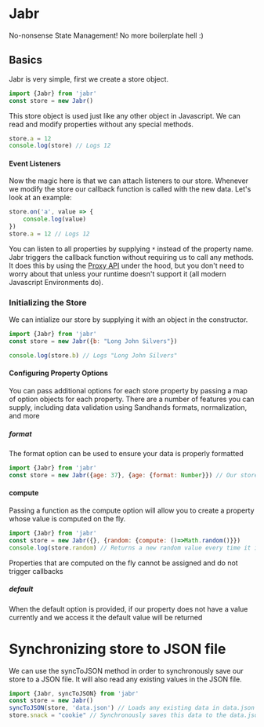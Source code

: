 # Jabr

No-nonsense State Management! No more boilerplate hell :)

## Basics

Jabr is very simple, first we create a store object.

```js
import {Jabr} from 'jabr'
const store = new Jabr()
```

This store object is used just like any other object in Javascript. We can read and modify properties without any special methods.

```js
store.a = 12
console.log(store) // Logs 12
```

#### Event Listeners

Now the magic here is that we can attach listeners to our store. Whenever we modify the store our callback function is called with the new data. Let's look at an example:

```js
store.on('a', value => {
	console.log(value)
})
store.a = 12 // Logs 12
```

You can listen to all properties by supplying `*` instead of the property name. Jabr triggers the callback function without requiring us to call any methods. It does this by using the [Proxy API](https://developer.mozilla.org/en-US/docs/Web/JavaScript/Reference/Global_Objects/Proxy) under the hood, but you don't need to worry about that unless your runtime doesn't support it (all modern Javascript Environments do).

### Initializing the Store

We can intialize our store by supplying it with an object in the constructor.

```js
import {Jabr} from 'jabr'
const store = new Jabr({b: "Long John Silvers"})

console.log(store.b) // Logs "Long John Silvers"
```

#### Configuring Property Options

You can pass additional options for each store property by passing a map of option objects for each property. There are a number of features you can supply, including data validation using Sandhands formats, normalization, and more

##### format

The format option can be used to ensure your data is properly formatted

```js
import {Jabr} from 'jabr'
const store = new Jabr({age: 37}, {age: {format: Number}}) // Our store will now throw an error if we attempt to make age anything besides a number (it can still be deleted)
```

#### compute

Passing a function as the compute option will allow you to create a property whose value is computed on the fly.

```js
import {Jabr} from 'jabr'
const store = new Jabr({}, {random: {compute: ()=>Math.random()}})
console.log(store.random) // Returns a new random value every time it is accessed
```

Properties that are computed on the fly cannot be assigned and do not trigger callbacks

##### default

When the default option is provided, if our property does not have a value currently and we access it the default value will be returned

# Synchronizing store to JSON file

We can use the syncToJSON method in order to synchronously save our store to a JSON file. It will also read any existing values in the JSON file.

```js
import {Jabr, syncToJSON} from 'jabr'
const store = new Jabr()
syncToJSON(store, 'data.json') // Loads any existing data in data.json (if it exists), overwriting any conflicting properties in the store
store.snack = "cookie" // Synchronously saves this data to the data.json file when we modify the store
```
